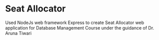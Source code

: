 # Seat Allocator

Used NodeJs web framework Express to create Seat Allocator web application for Database Management Course under the guidance of Dr. Aruna Tiwari
